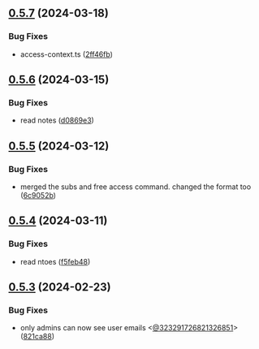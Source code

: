 ## [0.5.7](https://github.com/Torwent/wasp-discord/compare/v0.5.6...v0.5.7) (2024-03-18)


### Bug Fixes

* access-context.ts ([2ff46fb](https://github.com/Torwent/wasp-discord/commit/2ff46fb1790162061f30c75231b707d95db41268))



## [0.5.6](https://github.com/Torwent/wasp-discord/compare/v0.5.5...v0.5.6) (2024-03-15)


### Bug Fixes

* read notes ([d0869e3](https://github.com/Torwent/wasp-discord/commit/d0869e30c4f930eeacd0c247cf445b127045cca8))



## [0.5.5](https://github.com/Torwent/wasp-discord/compare/v0.5.4...v0.5.5) (2024-03-12)


### Bug Fixes

* merged the subs and free access command. changed the format too ([6c9052b](https://github.com/Torwent/wasp-discord/commit/6c9052bc7ea6833b9e7fd56a775f0eca1af66cb9))



## [0.5.4](https://github.com/Torwent/wasp-discord/compare/v0.5.3...v0.5.4) (2024-03-11)


### Bug Fixes

* read ntoes ([f5feb48](https://github.com/Torwent/wasp-discord/commit/f5feb48603b3669a04dbbf255112e59f5044a81d))



## [0.5.3](https://github.com/Torwent/wasp-discord/compare/v0.5.2...v0.5.3) (2024-02-23)


### Bug Fixes

* only admins can now see user emails <[@323291726821326851](https://github.com/323291726821326851)> ([821ca88](https://github.com/Torwent/wasp-discord/commit/821ca886b164e8a6babeb5f707086b8844962ca9))



